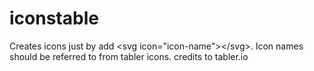 # iconstable
Creates icons just by add &lt;svg icon="icon-name">&lt;/svg>. Icon names should be referred to from tabler icons. credits to tabler.io
